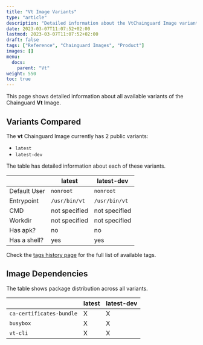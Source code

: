 ```yaml
---
title: "Vt Image Variants"
type: "article"
description: "Detailed information about the VtChainguard Image variants"
date: 2023-03-07T11:07:52+02:00
lastmod: 2023-03-07T11:07:52+02:00
draft: false
tags: ["Reference", "Chainguard Images", "Product"]
images: []
menu:
  docs:
    parent: "Vt"
weight: 550
toc: true
---
```


This page shows detailed information about all available variants of the Chainguard **Vt** Image.

## Variants Compared
The **vt** Chainguard Image currently has 2 public variants: 

- `latest`
- `latest-dev`

The table has detailed information about each of these variants.

|              | latest        | latest-dev    |
|--------------|---------------|---------------|
| Default User | `nonroot`     | `nonroot`     |
| Entrypoint   | `/usr/bin/vt` | `/usr/bin/vt` |
| CMD          | not specified | not specified |
| Workdir      | not specified | not specified |
| Has apk?     | no            | no            |
| Has a shell? | yes           | yes           |

Check the [tags history page](/chainguard/chainguard-images/reference/vt/tags_history/) for the full list of available tags.
## Image Dependencies
The table shows package distribution across all variants.

|                          | latest | latest-dev |
|--------------------------|--------|------------|
| `ca-certificates-bundle` | X      | X          |
| `busybox`                | X      | X          |
| `vt-cli`                 | X      | X          |
